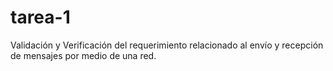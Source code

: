 # tarea-1
Validación y Verificación del requerimiento relacionado al envío y recepción de mensajes por medio de una red.
